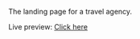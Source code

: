 The landing page for a travel agency.

Live preview: [Click here](https://khreptunyevhen.github.io/travel-landing-page/)
